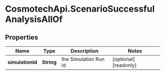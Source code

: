 # CosmotechApi.ScenarioSuccessfulAnalysisAllOf

## Properties

Name | Type | Description | Notes
------------ | ------------- | ------------- | -------------
**simulationId** | **String** | the Simulation Run Id | [optional] [readonly] 


